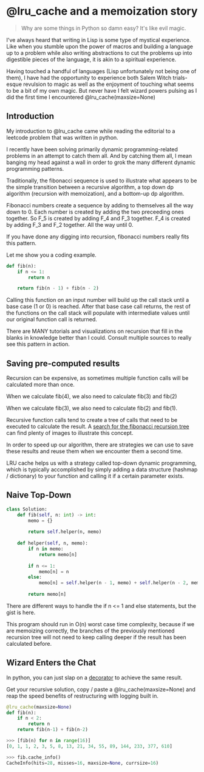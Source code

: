 # @lru_cache and a memoization story

> Why are some things in Python so damn easy?  It's like evil magic.

I've always heard that writing in Lisp is some type of mystical experience.  Like when you stumble upon the power of macros and building a language up to a problem while also writing abstractions to cut the problems up into digestible pieces of the language, it is akin to a spiritual experience.

Having touched a handful of languages (Lisp unfortunately not being one of them), I have had the opportunity to experience both Salem Witch trials-esque revulsion to magic as well as the enjoyment of touching what seems to be a bit of my own magic.  But never have I felt wizard powers pulsing as I did the first time I encountered @lru_cache(maxsize=None)

## Introduction
My introduction to @lru_cache came while reading the editorial to a leetcode problem that was written in python.

I recently have been solving primarily dynamic programming-related problems in an attempt to catch them all.  And by catching them all, I mean banging my head against a wall in order to grok the many different dynamic programming patterns.

Traditionally, the fibonacci sequence is used to illustrate what appears to be the simple transition between a recursive algorithm, a top down dp algorithm (recursion with memoization), and a bottom-up dp algorithm.

Fibonacci numbers create a sequence by adding to themselves all the way down to 0.  Each number is created by adding the two preceeding ones together.  So F_5 is created by adding F_4 and F_3 together.  F_4 is created by adding F_3 and F_2 together.  All the way until 0.

If you have done any digging into recursion, fibonacci numbers really fits this pattern.

Let me show you a coding example.

```python
def fib(n):
    if n <= 1:
        return n

    return fib(n - 1) + fib(n - 2)
```

Calling this function on an input number will build up the call stack until a base case (1 or 0) is reached.
After that base case call returns, the rest of the functions on the call stack will populate with intermediate values until our original function call is returned.

There are MANY tutorials and visualizations on recursion that fill in the blanks in knowledge better than I could.  Consult multiple sources to really see this pattern in action.

## Saving pre-computed results
Recursion can be expensive, as sometimes multiple function calls will be calculated more than once.

When we calculate fib(4), we also need to calculate fib(3) and fib(2)

When we calculate fib(3), we also need to calculate fib(2) and fib(1).

Recursive function calls tend to create a tree of calls that need to be executed to calculate the result. A [search for the fibonacci recursion tree](https://duckduckgo.com/?q=recursion+tree+of+fibonacci+function&atb=v257-1&iax=images&ia=images) can find plenty of images to illustrate this concept.

In order to speed up our algorithm, there are strategies we can use to save these results and reuse them when we encounter them a second time.

LRU cache helps us with a strategy called top-down dynamic programming, which is typically accomplished by simply adding a data structure (hashmap / dictionary) to your function and calling it if a certain parameter exists.

## Naive Top-Down

```python
class Solution:
    def fib(self, n: int) -> int:
        memo = {}
        
        return self.helper(n, memo)
    
    def helper(self, n, memo):
        if n in memo:
            return memo[n]
        
        if n <= 1:
            memo[n] = n
        else:
            memo[n] = self.helper(n - 1, memo) + self.helper(n - 2, memo)
            
        return memo[n]
```

There are different ways to handle the if n <= 1 and else statements, but the gist is here.  

This program should run in O(n) worst case time complexity, because if we are memoizing correctly, the branches of the previously mentioned recursion tree will not need to keep calling deeper if the result has been calculated before.

## Wizard Enters the Chat
In python, you can just slap on a [decorator](https://en.wikipedia.org/wiki/Decorator_pattern) to achieve the same result.

Get your recursive solution, copy / paste a @lru_cache(maxsize=None) and reap the speed benefits of restructuring with logging built in.

```python
@lru_cache(maxsize=None)
def fib(n):
    if n < 2:
        return n
    return fib(n-1) + fib(n-2)

>>> [fib(n) for n in range(16)]
[0, 1, 1, 2, 3, 5, 8, 13, 21, 34, 55, 89, 144, 233, 377, 610]

>>> fib.cache_info()
CacheInfo(hits=28, misses=16, maxsize=None, currsize=16)
```
